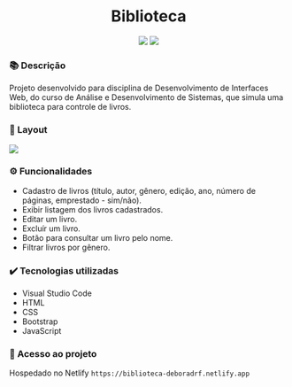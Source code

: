 <h1 align="center">Biblioteca</h1>
<p align="center">
  <img src="https://img.shields.io/badge/STATUS-CONCLUIDO-green?style=plastic">
  <img src="https://img.shields.io/github/stars/deboradrf?style=social">
</p>

### 📚 Descrição
Projeto desenvolvido para disciplina de Desenvolvimento de Interfaces Web, do curso de Análise e Desenvolvimento de Sistemas, que simula uma biblioteca para controle de livros.

### 🎨 Layout
<img src="https://github.com/user-attachments/assets/2bc89ea2-469f-495f-b4e7-b1366dac60ac">

### ⚙️ Funcionalidades
- Cadastro de livros (título, autor, gênero, edição, ano, número de páginas, emprestado - sim/não). <br>
- Exibir listagem dos livros cadastrados. <br>
- Editar um livro. <br>
- Excluír um livro. <br>
- Botão para consultar um livro pelo nome. <br>
- Filtrar livros por gênero.

### ✔️ Tecnologias utilizadas
- Visual Studio Code
- HTML
- CSS
- Bootstrap
- JavaScript

### 📁 Acesso ao projeto
Hospedado no Netlify `https://biblioteca-deboradrf.netlify.app`
